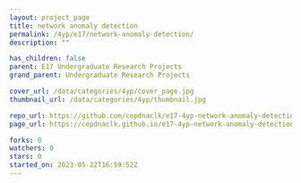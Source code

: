 ```yaml
---
layout: project_page
title: network anomaly detection
permalink: /4yp/e17/network-anomaly-detection/
description: ""

has_children: false
parent: E17 Undergraduate Research Projects
grand_parent: Undergraduate Research Projects

cover_url: /data/categories/4yp/cover_page.jpg
thumbnail_url: /data/categories/4yp/thumbnail.jpg

repo_url: https://github.com/cepdnaclk/e17-4yp-network-anomaly-detection
page_url: https://cepdnaclk.github.io/e17-4yp-network-anomaly-detection

forks: 0
watchers: 0
stars: 0
started_on: 2023-05-22T16:59:52Z
---
```



